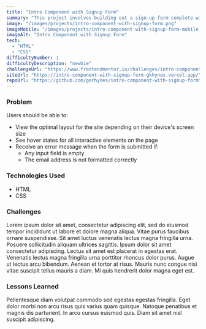 ```yaml
---
title: "Intro Component with Signup Form"
summary: "This project involves building out a sign-up form complete with client-side validation using JavaScript."
image: "/images/projects/intro-component-with-signup-form.png"
imageMobile: "/images/projects/intro-component-with-signup-form-mobile.png"
imageAlt: "Intro Component with Signup Form"
tech:
  - "HTML"
  - "CSS"
difficultyNumber: 1
difficultyDescription: "newbie"
challengeUrl: "https://www.frontendmentor.io/challenges/intro-component-with-signup-form-5cf91bd49edda32581d28fd1"
siteUrl: "https://intro-component-with-signup-form-gkhynes.vercel.app/"
repoUrl: "https://github.com/gerhynes/intro-component-with-signup-form"
---
```


### Problem

Users should be able to:

- View the optimal layout for the site depending on their device's screen size
- See hover states for all interactive elements on the page
- Receive an error message when the form is submitted if:
  - Any input field is empty
  - The email address is not formatted correctly

### Technologies Used

- HTML
- CSS

### Challenges

Lorem ipsum dolor sit amet, consectetur adipiscing elit, sed do eiusmod tempor incididunt ut labore et dolore magna aliqua. Vitae purus faucibus ornare suspendisse. Sit amet luctus venenatis lectus magna fringilla urna. Posuere sollicitudin aliquam ultrices sagittis. Ipsum dolor sit amet consectetur adipiscing. Lectus sit amet est placerat in egestas erat. Venenatis lectus magna fringilla urna porttitor rhoncus dolor purus. Augue ut lectus arcu bibendum. Aenean et tortor at risus. Mauris nunc congue nisi vitae suscipit tellus mauris a diam. Mi quis hendrerit dolor magna eget est.

### Lessons Learned

Pellentesque diam volutpat commodo sed egestas egestas fringilla. Eget dolor morbi non arcu risus quis varius quam quisque. Natoque penatibus et magnis dis parturient. In arcu cursus euismod quis. Diam sit amet nisl suscipit adipiscing.
